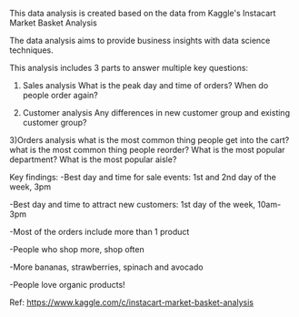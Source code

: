 This data analysis is created based on the data from Kaggle's Instacart Market Basket Analysis

The data analysis aims to provide business insights with data science techniques.

This analysis includes 3 parts to answer multiple key questions:

1) Sales analysis
What is the peak day and time of orders?
When do people order again?

2) Customer analysis
Any differences in new customer group and existing customer group?

3)Orders analysis
what is the most common thing people get into the cart?
what is the most common thing people reorder?
What is the most popular department?
What is the most popular aisle?

Key findings:
-Best day and time for sale events: 1st and 2nd day of the week, 3pm

-Best day and time to attract new customers: 1st day of the week, 10am-3pm

-Most of the orders include more than 1 product

-People who shop more, shop often

-More bananas, strawberries, spinach and avocado

-People love organic products!


Ref: https://www.kaggle.com/c/instacart-market-basket-analysis